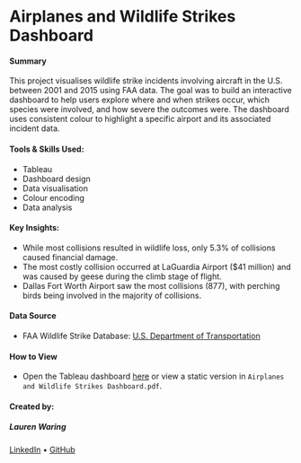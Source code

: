 # Airplanes and Wildlife Strikes Dashboard

#### Summary

This project visualises wildlife strike incidents involving aircraft in the U.S. between 2001 and 2015 using FAA data. The goal was to build an interactive dashboard to help users explore where and when strikes occur, which species were involved, and how severe the outcomes were. The dashboard uses consistent colour to highlight a specific airport and its associated incident data.

#### Tools & Skills Used:
- Tableau
- Dashboard design
- Data visualisation
- Colour encoding
- Data analysis

#### Key Insights:
- While most collisions resulted in wildlife loss, only 5.3% of collisions caused financial damage.
- The most costly collision occurred at LaGuardia Airport ($41 million) and was caused by geese during the climb stage of flight.
- Dallas Fort Worth Airport saw the most collisions (877), with perching birds being involved in the majority of collisions.

#### Data Source
- FAA Wildlife Strike Database: [U.S. Department of Transportation](https://wildlife.faa.gov/database.aspx)

#### How to View
- Open the Tableau dashboard [here](https://public.tableau.com/app/profile/lauren.waring/viz/AirplanesandWildlifeStrikes_17460997838730/Dashboard) or view a static version in `Airplanes and Wildlife Strikes Dashboard.pdf`.

#### Created by:
##### Lauren Waring  
[LinkedIn](https://www.linkedin.com/in/lauren-waring-5472a5148/) • [GitHub](https://github.com/lnwaring)
